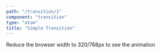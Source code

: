 ```yaml
---
path: "/transition/1"
component: "transition"
type: "atom"
title: "Simple Transition"
---
```

<codeblock>
<Card
  border="1px solid cyan"
>
  <Transition
    position="relative"
    p={[0, 1, 5]}
    transition="padding 2s"
  >
    Reduce the browser width to 320/768px to see the animation
  </Transition>
</Card>
</codeblock>
